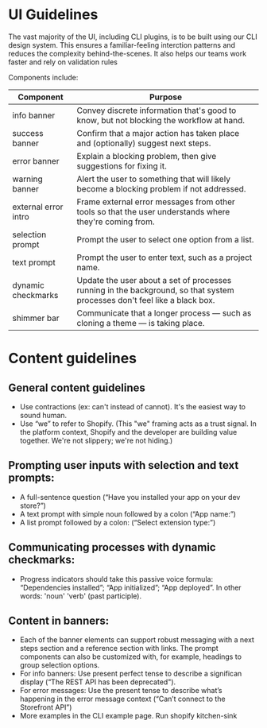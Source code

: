 # UI Guidelines

The vast majority of the UI, including CLI plugins, is to be built using our CLI design system. This ensures a familiar-feeling interction patterns and reduces the complexity behind-the-scenes. It also helps our teams work faster and rely on validation rules

Components include:

| Component  | Purpose |
| ------------- | ------------- |
| info banner  | Convey discrete information that's good to know, but not blocking the workflow at hand.  |
| success banner | Confirm that a major action has taken place and (optionally) suggest next steps. |
| error banner | Explain a blocking problem, then give suggestions for fixing it.
| warning banner | Alert the user to something that will likely become a blocking problem if not addressed. |
| external error intro | Frame external error messages from other tools so that the user understands where they're coming from. |
| selection prompt | Prompt the user to select one option from a list. |
| text prompt | Prompt the user to enter text, such as a project name. |
| dynamic checkmarks | Update the user about a set of processes running in the background, so that system processes don't feel like a black box. |
| shimmer bar | Communicate that a longer process — such as cloning a theme — is taking place.


# Content guidelines

## General content guidelines
- Use contractions (ex: can't instead of cannot). It's the easiest way to sound human.
- Use “we” to refer to Shopify. (This "we" framing acts as a trust signal. In the platform context, Shopify and the developer are building value together. We're not slippery; we're not hiding.)

## Prompting user inputs with selection and text prompts:
- A full-sentence question (“Have you installed your app on your dev store?”)
- A text prompt with simple noun followed by a colon (“App name:”)
- A list prompt followed by a colon: (“Select extension type:”)

## Communicating processes with dynamic checkmarks:
- Progress indicators should take this passive voice formula: “Dependencies installed”; “App initialized”; “App deployed”. In other words: 'noun' 'verb' (past participle).

## Content in banners:
- Each of the banner elements can support robust messaging with a next steps section and a reference section with links. The prompt components can also be customized with, for example, headings to group selection options.
- For info banners: Use present perfect tense to describe a significan display  (“The REST API has been deprecated").
- For error messages: Use the present tense to describe what’s happening in the error message context (“Can’t connect to the Storefront API”)
- More examples in the CLI example page. Run <PACKAGEMANAGER> shopify kitchen-sink
